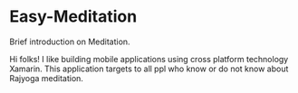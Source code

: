 # Easy-Meditation
Brief introduction on Meditation.

Hi folks!
I like building mobile applications using cross platform technology Xamarin. This application targets to all ppl who know or do not know about Rajyoga meditation. 
